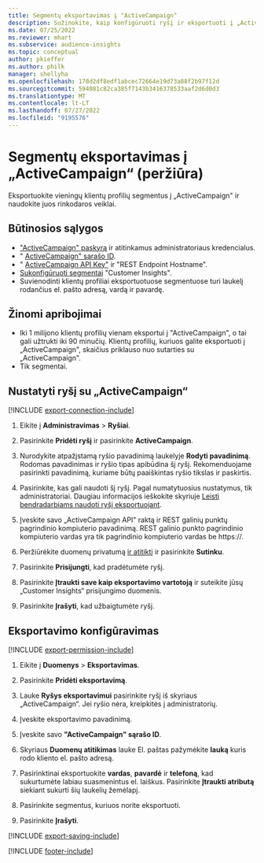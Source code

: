 ```yaml
---
title: Segmentų eksportavimas į "ActiveCampaign"
description: Sužinokite, kaip konfigūruoti ryšį ir eksportuoti į „ActiveCampaign“.
ms.date: 07/25/2022
ms.reviewer: mhart
ms.subservice: audience-insights
ms.topic: conceptual
author: pkieffer
ms.author: philk
manager: shellyha
ms.openlocfilehash: 178d2df8edf1abcec72664e19d73a88f2b97f12d
ms.sourcegitcommit: 594081c82ca385f7143b3416378533aaf2d6d0d3
ms.translationtype: MT
ms.contentlocale: lt-LT
ms.lasthandoff: 07/27/2022
ms.locfileid: "9195576"
---
```

# <a name="export-segments-to-activecampaign-preview"></a>Segmentų eksportavimas į „ActiveCampaign“ (peržiūra)

Eksportuokite vieningų klientų profilių segmentus į „ActiveCampaign" ir naudokite juos rinkodaros veiklai.

## <a name="prerequisites"></a>Būtinosios sąlygos

- ["ActiveCampaign" paskyrą](https://www.activecampaign.com/) ir atitinkamus administratoriaus kredencialus.
- " [ActiveCampaign" sąrašo ID](https://help.activecampaign.com/hc/articles/360000030559-How-to-create-a-list-in-ActiveCampaign).
- " [ActiveCampaign API Key"](https://help.activecampaign.com/hc/articles/207317590-Getting-started-with-the-API#how-to-obtain-your-activecampaign-api-url-and-key) ir "REST Endpoint Hostname".
- [Sukonfigūruoti segmentai](segments.md) "Customer Insights".
- Suvienodinti klientų profiliai eksportuotuose segmentuose turi laukelį rodančius el. pašto adresą, vardą ir pavardę.

## <a name="known-limitations"></a>Žinomi apribojimai

- Iki 1 milijono klientų profilių vienam eksportui į "ActiveCampaign", o tai gali užtrukti iki 90 minučių. Klientų profilių, kuriuos galite eksportuoti į „ActiveCampaign", skaičius priklauso nuo sutarties su „ActiveCampaign".
- Tik segmentai.

## <a name="set-up-connection-to-activecampaign"></a>Nustatyti ryšį su „ActiveCampaign“

[!INCLUDE [export-connection-include](includes/export-connection-admn.md)]

1. Eikite į **Administravimas** > **Ryšiai**.

1. Pasirinkite **Pridėti ryšį** ir pasirinkite **ActiveCampaign**.

1. Nurodykite atpažįstamą ryšio pavadinimą laukelyje **Rodyti pavadinimą**. Rodomas pavadinimas ir ryšio tipas apibūdina šį ryšį. Rekomenduojame pasirinkti pavadinimą, kuriame būtų paaiškintas ryšio tikslas ir paskirtis.

1. Pasirinkite, kas gali naudoti šį ryšį. Pagal numatytuosius nustatymus, tik administratoriai. Daugiau informacijos ieškokite skyriuje [Leisti bendradarbiams naudoti ryšį eksportuojant](connections.md#allow-contributors-to-use-a-connection-for-exports).

1. Įveskite savo „ActiveCampaign API" raktą ir REST galinių punktų pagrindinio kompiuterio pavadinimą. REST galinio punkto pagrindinio kompiuterio vardas yra tik pagrindinio kompiuterio vardas be https://.

1. Peržiūrėkite duomenų privatumą [ir atitiktį](connections.md#data-privacy-and-compliance) ir pasirinkite **Sutinku**.

1. Pasirinkite **Prisijungti**, kad pradėtumėte ryšį.

1. Pasirinkite **Įtraukti save kaip eksportavimo vartotoją** ir suteikite jūsų „Customer Insights“ prisijungimo duomenis.

1. Pasirinkite **Įrašyti**, kad užbaigtumėte ryšį.

## <a name="configure-an-export"></a>Eksportavimo konfigūravimas

[!INCLUDE [export-permission-include](includes/export-permission.md)]

1. Eikite į **Duomenys** > **Eksportavimas**.

1. Pasirinkite **Pridėti eksportavimą**.

1. Lauke **Ryšys eksportavimui** pasirinkite ryšį iš skyriaus „ActiveCampaign“. Jei ryšio nėra, kreipkitės į administratorių.

1. Įveskite eksportavimo pavadinimą.

1. Įveskite savo **"ActiveCampaign" sąrašo ID**.

1. Skyriaus **Duomenų atitikimas** lauke El. paštas pažymėkite **lauką** kuris rodo kliento el. pašto adresą.

1. Pasirinktinai eksportuokite **vardas**, **pavardė** ir **telefoną**, kad sukurtumėte labiau suasmenintus el. laiškus. Pasirinkite **Įtraukti atributą** siekiant sukurti šių laukelių žemėlapį.

1. Pasirinkite segmentus, kuriuos norite eksportuoti.

1. Pasirinkite **Įrašyti**.

[!INCLUDE [export-saving-include](includes/export-saving.md)]

[!INCLUDE [footer-include](includes/footer-banner.md)]
